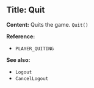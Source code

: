 ## Title: Quit

**Content:**
Quits the game.
`Quit()`

**Reference:**
- `PLAYER_QUITING`

**See also:**
- `Logout`
- `CancelLogout`